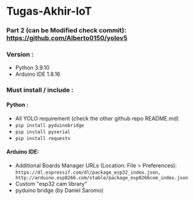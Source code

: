 # Tugas-Akhir-IoT

###  Part 2 (can be Modified check commit): https://github.com/Alberto0150/yolov5

### Version :
- Python 3.9.10  
- Arduino IDE 1.8.16

### Must install / include : 
#### Python :
- All YOLO requirement (check the other github repo README.md)
- ```pip install pyduinobridge```
- ```pip install pyserial```
- ```pip install requests```

#### Arduino IDE:
- Additional Boards Manager URLs (Location: File > Preferences): 
``` https://dl.espressif.com/dl/package_esp32_index.json, http://arduino.esp8266.com/stable/package_esp8266com_index.json ```
- Custom "esp32 cam library"
- pyduino bridge (by Daniel Saromo)